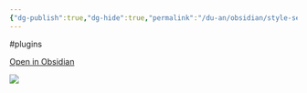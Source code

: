 ```yaml
---
{"dg-publish":true,"dg-hide":true,"permalink":"/du-an/obsidian/style-settings/","hide":true,"dgPassFrontmatter":true}
---
```


#plugins 

[Open in Obsidian](obsidian://show-plugin?id=obsidian-style-settings)

![](https://i.imgur.com/aAloToC.png)